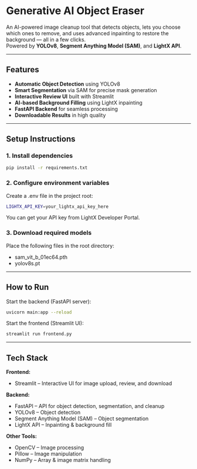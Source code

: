 # Generative AI Object Eraser  

An AI-powered image cleanup tool that detects objects, lets you choose which ones to remove, and uses advanced inpainting to restore the background — all in a few clicks.  
Powered by **YOLOv8**, **Segment Anything Model (SAM)**, and **LightX API**.  

---

## Features  
- **Automatic Object Detection** using YOLOv8  
- **Smart Segmentation** via SAM for precise mask generation  
- **Interactive Review UI** built with Streamlit  
- **AI-based Background Filling** using LightX inpainting  
- **FastAPI Backend** for seamless processing  
- **Downloadable Results** in high quality  

---

## Setup Instructions  

### 1. Install dependencies  
```bash
pip install -r requirements.txt
```
### 2. Configure environment variables
Create a .env file in the project root:
```bash
LIGHTX_API_KEY=your_lightx_api_key_here
```
You can get your API key from LightX Developer Portal.

### 3. Download required models
Place the following files in the root directory:
- sam_vit_b_01ec64.pth
- yolov8s.pt

---

## How to Run
Start the backend (FastAPI server):

```bash
uvicorn main:app --reload
```
Start the frontend (Streamlit UI):
```bash
streamlit run frontend.py
```

---

## Tech Stack
**Frontend:**
- Streamlit – Interactive UI for image upload, review, and download

**Backend:**
- FastAPI – API for object detection, segmentation, and cleanup
- YOLOv8 – Object detection
- Segment Anything Model (SAM) – Object segmentation
- LightX API – Inpainting & background fill

**Other Tools:**
- OpenCV – Image processing
- Pillow – Image manipulation
- NumPy – Array & image matrix handling
